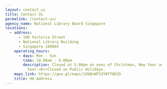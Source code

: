 ```yaml
---
layout: contact_us
title: Contact Us
permalink: /contact-us/
agency_name: National Library Board Singapore
locations:
  - address:
      - 100 Victoria Street
      - National Library Building
      - Singapore 188064
    operating_hours:
      - days: Mon - Sun
        time: 10.00am - 9.00pm
        description: Closed at 5.00pm on eves of Christmas, New Year and Chinese New
          Year.<br>Closed on Public Holidays.
    maps_link: https://goo.gl/maps/1XbBvWF53YWTfQK29
    title: HQ Address
---
```

